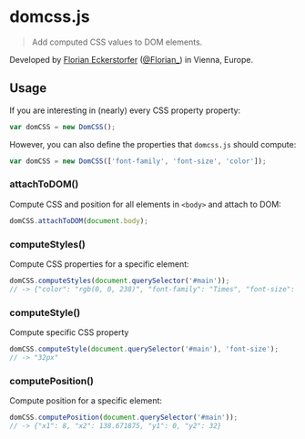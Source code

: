 domcss.js
=========

> Add computed CSS values to DOM elements.

Developed by [Florian Eckerstorfer](https://florian.ec) ([@Florian_](https://twitter.com/Florian_)) in Vienna, Europe.

Usage
-----

If you are interesting in (nearly) every CSS property property:

```javascript
var domCSS = new DomCSS();
```

However, you can also define the properties that `domcss.js` should compute:

```javascript
var domCSS = new DomCSS(['font-family', 'font-size', 'color']);
```

### attachToDOM()

Compute CSS and position for all elements in `<body>` and attach to DOM:

```javascript
domCSS.attachToDOM(document.body);
```

### computeStyles()

Compute CSS properties for a specific element:

```javascript
domCSS.computeStyles(document.querySelector('#main'));
// -> {"color": "rgb(0, 0, 238)", "font-family": "Times", "font-size": "32px", ...}
```

### computeStyle()

Compute specific CSS property
```javascript
domCSS.computeStyle(document.querySelector('#main'), 'font-size');
// -> "32px"
```

### computePosition()

Compute position for a specific element:

```javascript
domCSS.computePosition(document.querySelector('#main'));
// -> {"x1": 8, "x2": 138.671875, "y1": 0, "y2": 32}
```
